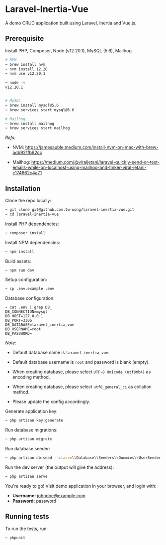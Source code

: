 # Laravel-Inertia-Vue

A demo CRUD application built using Laravel, Inertia and Vue.js.

## Prerequisite

Install PHP, Composer, Node (v12.20.1), MySQL (5.6), Mailhog

```sh
# NVM
~ brew install nvm
~ nvm install 12.20
~ nvm use v12.20.1

~ node -v
v12.20.1


# MySQL
~ brew install mysql@5.6
~ brew services start mysql@5.6

# Mailhog
~ brew install mailhog
~ brew services start mailhog
```

*Refs:*

- NVM: https://jamesauble.medium.com/install-nvm-on-mac-with-brew-adb921fb92cc

- Mailhog: https://medium.com/@viraljetani/laravel-quickly-send-or-test-emails-while-on-localhost-using-mailhog-and-tinker-viral-jetani-c174662c4a71

## Installation

Clone the repo locally:

```sh
~ git clone git@github.com:tw-wong/laravel-inertia-vue.git
~ cd laravel-inertia-vue
```

Install PHP dependencies:

```sh
~ composer install
```

Install NPM dependencies:

```sh
~ npm install
```

Build assets:

```sh
~ npm run dev
```

Setup configuration:

```sh
~ cp .env.example .env
```

Database configuration: 

```
~ cat .env | grep DB_
DB_CONNECTION=mysql
DB_HOST=127.0.0.1
DB_PORT=3306
DB_DATABASE=laravel_inertia_vue
DB_USERNAME=root
DB_PASSWORD=
```

*Note:*

- Default database name is `laravel_inertia_vue`. 

- Default database username is `root` and password is blank (empty).

- When creating database, please select `UTF-8 Unicode (utf8mb4)` as encoding method.

- When creating database, please select `utf8_general_ci` as collation method.

- Please update the config accordingly.


Generate application key:

```sh
~ php artisan key:generate
```

Run database migrations:

```sh
~ php artisan migrate
```

Run database seeder:

```sh
~ php artisan db:seed --class=\\Database\\Seeders\\Dummies\\UserSeeder
```

Run the dev server (the output will give the address):

```sh
~ php artisan serve
```

You're ready to go! Visit demo application in your browser, and login with:

- **Username:** johndoe@example.com
- **Password:** password

## Running tests

To run the tests, run:

```
~ phpunit
```